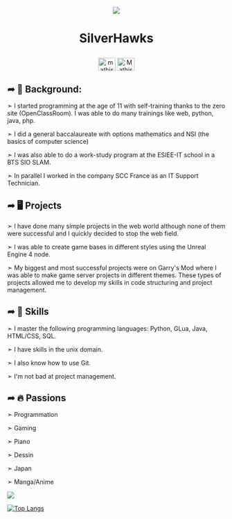 <p align="center"> <img src="https://cdn.discordapp.com/avatars/768432966941540424/7f6f48965689c799d562c1ae6d06feff.png?size=12+" /> </p>

# <p align="center">SilverHawks</p>

<p align="center">
<a href="https://twitter.com/_SilverHawks_" target="blank"><img align="center" src="https://raw.githubusercontent.com/rahuldkjain/github-profile-readme-generator/master/src/images/icons/Social/twitter.svg" alt="mathis_dlb" height="30" width="40" /></a>
<a href="https://discord.gg/p2Ts35ReBu" target="blank"><img align="center" src="https://raw.githubusercontent.com/rahuldkjain/github-profile-readme-generator/master/src/images/icons/Social/discord.svg" alt="Mathis#1234" height="30" width="40" /></a>
</p>

## ➦ 🏫 Background:

➣ I started programming at the age of 11 with self-training thanks to the zero site (OpenClassRoom). I was able to do many trainings like web, python, java, php.

➣ I did a general baccalaureate with options mathematics and NSI (the basics of computer science)

➣ I was also able to do a work-study program at the ESIEE-IT school in a BTS SIO SLAM.

➣ In parallel I worked in the company SCC France as an IT Support Technician.

## ➦ 🖥️ Projects

➣ I have done many simple projects in the web world although none of them were successful and I quickly decided to stop the web field.

➣ I was able to create game bases in different styles using the Unreal Engine 4 node.

➣ My biggest and most successful projects were on Garry's Mod where I was able to make game server projects in different themes. These types of projects allowed me to develop my skills in code structuring and project management.

## ➦ 🔧 Skills

➣ I master the following programming languages: Python, GLua, Java, HTML/CSS, SQL.

➣ I have skills in the unix domain.

➣ I also know how to use Git.

➣ I'm not bad at project management.

## ➦ 🔥 Passions

➣ Programmation

➣ Gaming

➣ Piano

➣ Dessin

➣ Japan

➣ Manga/Anime

![](https://github-readme-stats.vercel.app/api?username=silverhawks1010&show_icons=true&theme=radical)

[![Top Langs](https://github-readme-stats.vercel.app/api/top-langs/?username=silverhawks1010)](https://github.com/silverhawks1010/github-readme-stats)
